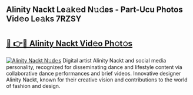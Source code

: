 ## Alinity Nackt Le𝚊k𝚎d N𝚞𝚍es - Part-Ucu Photos Vid𝚎o Le𝚊ks 7RZSY

# <h2><a href="http://fb4jifi.evod.top/?m=Alinity+Nackt">🔗 👉🔴 Alinity Nackt Vid𝚎o Ph𝚘t𝚘s</a></h2>

[![Alinity Nackt N𝚞d𝚎s](https://i.imgur.com/8V9OHl7.gif)](http://fb4jifi.evod.top/?m=Alinity+Nackt)
Digital artist Alinity Nackt and social media personality, recognized for disseminating dance and lifestyle content via collaborative dance performances and brief videos. Innovative designer Alinity Nackt, known for their creative vision and contributions to the world of fashion and design. 
